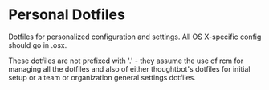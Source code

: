 Personal Dotfiles
=================

Dotfiles for personalized configuration and settings.  All OS X-specific
config should go in .osx.

These dotfiles are not prefixed with '.' - they assume the use of rcm for
managing all the dotfiles and also of either thoughtbot's dotfiles for initial
setup or a team or organization general settings dotfiles.

